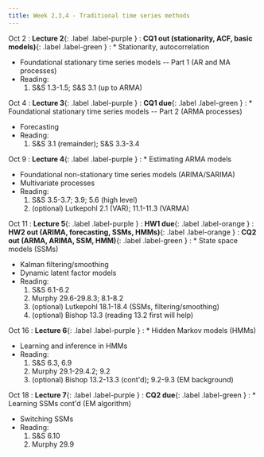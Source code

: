 ```yaml
---
title: Week 2,3,4 - Traditional time series methods
---
```


Oct 2
: **Lecture 2**{: .label .label-purple }
: **CQ1 out (stationarity, ACF, basic models)**{: .label .label-green }
: * Stationarity, autocorrelation
  * Foundational stationary time series models -- Part 1 (AR and MA processes)
  * Reading:
      1. S&S 1.3-1.5; S&S 3.1 (up to ARMA)

Oct 4
: **Lecture 3**{: .label .label-purple }
: **CQ1 due**{: .label .label-green }
: * Foundational stationary time series models -- Part 2 (ARMA processes)
  * Forecasting
  * Reading:
      1. S&S 3.1 (remainder); S&S 3.3-3.4

Oct 9
: **Lecture 4**{: .label .label-purple }
: * Estimating ARMA models
  * Foundational non-stationary time series models (ARIMA/SARIMA)
  * Multivariate processes
  * Reading:
      1. S&S 3.5-3.7; 3.9; 5.6 (high level)
      2. (optional) Lutkepohl 2.1 (VAR); 11.1-11.3 (VARMA)

Oct 11
: **Lecture 5**{: .label .label-purple }
: **HW1 due**{: .label .label-orange }
: **HW2 out (ARIMA, forecasting, SSMs, HMMs)**{: .label .label-orange }
: **CQ2 out (ARMA, ARIMA, SSM, HMM)**{: .label .label-green }
: * State space models (SSMs)
  * Kalman filtering/smoothing
  * Dynamic latent factor models
  * Reading:
      1. S&S 6.1-6.2
      2. Murphy 29.6-29.8.3; 8.1-8.2
      3. (optional) Lutkepohl 18.1-18.4 (SSMs, filtering/smoothing)
      4. (optional) Bishop 13.3 (reading 13.2 first will help)

Oct 16
: **Lecture 6**{: .label .label-purple }
: * Hidden Markov models (HMMs)
  * Learning and inference in HMMs
  * Reading:
      1. S&S 6.3, 6.9
      2. Murphy 29.1-29.4.2; 9.2
      3. (optional) Bishop 13.2-13.3 (cont'd); 9.2-9.3 (EM background)

Oct 18
: **Lecture 7**{: .label .label-purple }
: **CQ2 due**{: .label .label-green }
: * Learning SSMs cont'd (EM algorithm)
  * Switching SSMs
  * Reading:
      1. S&S 6.10
      2. Murphy 29.9
